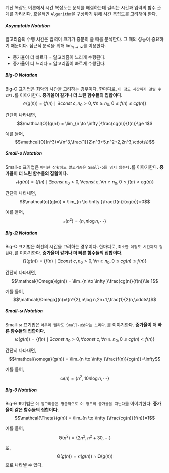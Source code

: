 계산 복잡도 이론에서 시간 복잡도는 문제를 해결하는데 걸리는 시간과 입력의 함수 관계를 가리킨다. 효율적인 `Algorithm`을 구상하기 위해 시간 복잡도를 고려해야 한다.

##### Asymptotic Notation
알고리즘의 수행 시간은 입력이 크기가 충분히 클 때를 분석한다. 그 때의 성능이 중요하기 때문이다. 점근적 분석을 위해 $\lim_{n\to\infty}$를 이용한다.

* 증가율이 더 빠르다 = 알고리즘이 느리게 수행된다.
* 증가율이 더 느리다 = 알고리즘이 빠르게 수행된다.

##### Big-O Notation
Big-O 표기법은 최악의 시간을 고려하는 경우이다. 한마디로, `이 정도 시간까지 걸릴 수 있다.`를 이야기한다. **증가율이 같거나 더 느린 함수들의 집합이다.**
$$\mathcal{O}(g(n)) = \{f(n)\mid \exists const\ c, n_0>0, \forall n\ge n_0,0\le f(n)\le cg(n)\}$$

간단히 나타내면,
$$\mathcal{O}(g(n)) = \lim_{n \to \infty }\frac{cg(n)}{f(n)}\ge 1$$

예를 들어,
$$\mathcal{O}(n^3)=\{n^3,\frac{1}{2}n^3+5,n^2+2,2n^3,\cdots\}$$

##### Small-o Notation
Small-o 표기법은 `어떠한 상황에도 알고리즘은 Small-o를 넘지 않는다.`를 이야기한다. **증가율이 더 느린 함수들의 집합이다.**
$$\mathcal{o}(g(n)) = \{f(n)\mid \exists const\  n_0>0,\forall const\ c, \forall n\ge n_0,0\le f(n)< cg(n)\}$$

간단히 나타내면,
$$\mathcal{o}(g(n)) = \lim_{n \to \infty }\frac{f(n)}{cg(n)}=0$$

예를 들어,
$$\mathcal{o}(n^2)=\{n,n\log n,\cdots\}$$

##### Big-Ω Notation
Big-Ω 표기법은 최선의 시간을 고려하는 경우이다. 한마디로, `최소한 이정도 시간까지 걸린다.`를 이야기한다. **증가율이 같거나 더 빠른 함수들의 집합이다.**
$$\mathcal{\Omega}(g(n)) = \{f(n)\mid \exists const\ c, n_0>0, \forall n\ge n_0,0\le cg(n)\le f(n)\}$$

간단히 나타내면,
$$\mathcal{\Omega}(g(n)) = \lim_{n \to \infty }\frac{cg(n)}{f(n)}\le 1$$

예를 들어,
$$\mathcal{\Omega}(n)=\{n^{2},n\log n,2n+1,\frac{1}{2}n,\cdots\}$$

##### Small-ω Notation
Small-ω 표기법은 `아무리 빨라도 Small-ω보다는 느리다.`를 이야기한다. **증가율이 더 빠른 함수들의 집합이다.**
$$\mathcal{\omega}(g(n)) = \{f(n)\mid \exists const\  n_0>0,\forall const\ c, \forall n\ge n_0,0\le cg(n)< f(n)\}$$

간단히 나타내면,
$$\mathcal{\omega}(g(n)) = \lim_{n \to \infty }\frac{f(n)}{cg(n)}=\infty$$

예를 들어,
$$\mathcal{\omega}(n)=\{n^{2},10n\log n,\cdots\}$$

##### Big-θ Notation
Big-θ 표기법은 `이 알고리즘은 평균적으로 이 정도의 증가율을 지닌다`를 이야기한다. **증가율이 같은 함수들의 집합이다.**
$$\mathcal{\Theta}(g(n)) = \lim_{n \to \infty }\frac{cg(n)}{f(n)}=1$$

예를 들어,
$$\mathcal{\Theta}(n^2)=\{2n^2,n^2+30,\cdots\}$$

또,
$$\mathcal{\Theta}(g(n))=\mathcal{O}(g(n))\cap\mathcal{\Omega}(g(n))$$
으로 나타낼 수 있다.